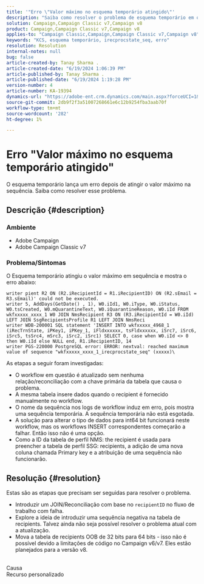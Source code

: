 ```yaml
---
title: '"Erro \"Valor máximo no esquema temporário atingido\"'
description: "Saiba como resolver o problema de esquema temporário em que ele atingiu o valor máximo em sequência e mostra um erro."
solution: Campaign,Campaign Classic v7,Campaign v8
product: Campaign,Campaign Classic v7,Campaign v8
applies-to: "Campaign Classic,Campaign,Campaign Classic v7,Campaign v8"
keywords: "KCS, esquema temporário, irecprocstate_seq, erro"
resolution: Resolution
internal-notes: null
bug: false
article-created-by: Tanay Sharma .
article-created-date: "6/19/2024 1:06:39 PM"
article-published-by: Tanay Sharma .
article-published-date: "6/19/2024 1:19:28 PM"
version-number: 4
article-number: KA-19394
dynamics-url: "https://adobe-ent.crm.dynamics.com/main.aspx?forceUCI=1&pagetype=entityrecord&etn=knowledgearticle&id=522629bf-3c2e-ef11-840b-6045bd0065b6"
source-git-commit: 2db9f2f3a51007268661e6c12b9254fba3aab70f
workflow-type: tm+mt
source-wordcount: '282'
ht-degree: 1%

---
```


# Erro &quot;Valor máximo no esquema temporário atingido&quot;


O esquema temporário lança um erro depois de atingir o valor máximo na sequência. Saiba como resolver esse problema.

## Descrição {#description}


### Ambiente

- Adobe Campaign
- Adobe Campaign Classic v7


### Problema/Sintomas

O Esquema temporário atingiu o valor máximo em sequência e mostra o erro abaixo:


```
writer pient R2 ON (R2.iRecipientId = R1.iRecipientID) ON (R2.sEmail = R3.sEmail)' could not be executed.
writer 5, AddDays(GetDate() , 1), W0.iId1, W0.iType, W0.iStatus, W0.tsCreated, W0.mQuarantineText, W0.iQuarantineReason, W0.iId FROM wkfxxxxx_xxxx_1 W0 JOIN NmsRecipient R3 ON (R3.iRecipientId = W0.iId) LEFT JOIN SsgRecipientsProfile R1 LEFT JOIN NmsReci
writer WDB-200001 SQL statement 'INSERT INTO wkfxxxxx_4968_1 (iRecTrnState, iPKey1, iPKey_1, iFldxxxxxx, tsFldxxxxxx, iSrc7, iSrc6, iSrc5, tsSrc4, mSrc3, iSrc2, iSrc1) SELECT 0, case when W0.iId <> 0 then W0.iId else NULL end, R1.iRecipientID, 14
writer PGS-220000 PostgreSQL error: ERROR: nextval: reached maximum value of sequence "wkfxxxxx_xxxx_1_irecprocstate_seq" (xxxxx)\
```


As etapas a seguir foram investigadas:

- O workflow em questão é atualizado sem nenhuma relação/reconciliação com a chave primária da tabela que causa o problema.
- A mesma tabela insere dados quando o recipient é fornecido manualmente no workflow.
- O nome da sequência nos logs de workflow induz em erro, pois mostra uma sequência temporária. A sequência temporária não está esgotada.
- A solução para alterar o tipo de dados para int64 bit funcionará neste workflow, mas os workflows INSERT correspondentes começarão a falhar. Então isso não é uma opção.
- Como a ID da tabela de perfil NMS: the recipient é usada para preencher a tabela de perfil SSG: recipients, a adição de uma nova coluna chamada Primary key e a atribuição de uma sequência não funcionarão.



## Resolução {#resolution}


Estas são as etapas que precisam ser seguidas para resolver o problema.

- Introduzir um JOIN/Reconciliação com base no `recipientID` no fluxo de trabalho com falha.
- Explore a ideia de introduzir uma sequência negativa na tabela de recipients. Talvez ainda não seja possível resolver o problema atual com a atualização.
- Mova a tabela de recipients OOB de 32 bits para 64 bits - isso não é possível devido a limitações de código no Campaign v6/v7. Eles estão planejados para a versão v8.

<br>Causa<br>
Recurso personalizado
